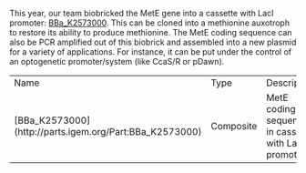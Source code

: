 This year, our team biobricked the MetE gene into a cassette with LacI promoter:
[BBa_K2573000](http://parts.igem.org/Part:BBa_K2573000). This can be cloned into a methionine auxotroph to restore its ability to produce methionine. The MetE coding sequence can also be PCR amplified out of this biobrick and assembled into a new plasmid for a variety of applications. For instance, it can be put under the control of an optogenetic promoter/system (like CcaS/R or pDawn). 

<table/>
<tr>
  <td> Name <td> Type <td> Description <td> Designer <td> length 
  <tr> 
    <td> [BBa_K2573000](http://parts.igem.org/Part:BBa_K2573000) <td> Composite <td> MetE coding sequence in cassete with LacI promoter <td> Waterloo iGEM <td> 2658 
    
    </table>
